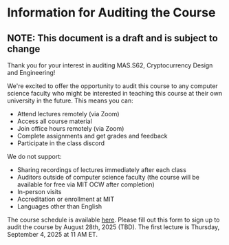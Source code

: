 # Information for Auditing the Course

## NOTE: This document is a draft and is subject to change

Thank you for your interest in auditing MAS.S62, Cryptocurrency Design and Engineering!

We're excited to offer the opportunity to audit this course to any computer science faculty who might be
interested in teaching this course at their own university in the
future. This means you can:

* Attend lectures remotely (via Zoom)
* Access all course material
* Join office hours remotely (via Zoom)
* Complete assignments and get grades and feedback
* Participate in the class discord

We do not support:

* Sharing recordings of lectures immediately after each class
* Auditors outside of computer science faculty (the course will be available for free via MIT OCW after completion)
* In-person visits
* Accreditation or enrollment at MIT
* Languages other than English

The course schedule is available
[here](https://github.com/mit-dci/cde-2025). Please fill out this form
to sign up to audit the course by August 28th, 2025 (TBD). The first
lecture is Thursday, September 4, 2025 at 11 AM ET.
